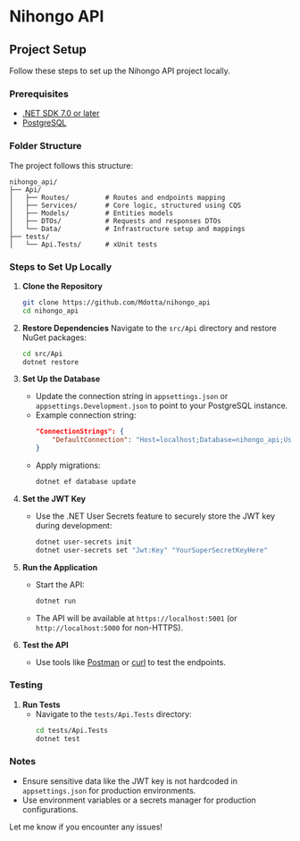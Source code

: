 # Nihongo API

## Project Setup

Follow these steps to set up the Nihongo API project locally.

### Prerequisites
- [.NET SDK 7.0 or later](https://dotnet.microsoft.com/download)
- [PostgreSQL](https://www.postgresql.org/download/)

### Folder Structure
The project follows this structure:
```
nihongo_api/
├── Api/
│   ├── Routes/         # Routes and endpoints mapping
│   ├── Services/       # Core logic, structured using CQS
│   ├── Models/         # Entities models
│   ├── DTOs/           # Requests and responses DTOs
│   └── Data/           # Infrastructure setup and mappings
├── tests/
│   └── Api.Tests/      # xUnit tests
```

### Steps to Set Up Locally

1. **Clone the Repository**
   ```bash
   git clone https://github.com/Mdotta/nihongo_api
   cd nihongo_api
   ```

2. **Restore Dependencies**
   Navigate to the `src/Api` directory and restore NuGet packages:
   ```bash
   cd src/Api
   dotnet restore
   ```

3. **Set Up the Database**
   - Update the connection string in `appsettings.json` or `appsettings.Development.json` to point to your PostgreSQL instance.
   - Example connection string:
     ```json
     "ConnectionStrings": {
         "DefaultConnection": "Host=localhost;Database=nihongo_api;Username=postgres;Password=yourpassword"
     }
     ```
   - Apply migrations:
     ```bash
     dotnet ef database update
     ```

4. **Set the JWT Key**
   - Use the .NET User Secrets feature to securely store the JWT key during development:
     ```bash
     dotnet user-secrets init
     dotnet user-secrets set "Jwt:Key" "YourSuperSecretKeyHere"
     ```

5. **Run the Application**
   - Start the API:
     ```bash
     dotnet run
     ```
   - The API will be available at `https://localhost:5001` (or `http://localhost:5000` for non-HTTPS).

6. **Test the API**
   - Use tools like [Postman](https://www.postman.com/) or [curl](https://curl.se/) to test the endpoints.

### Testing

1. **Run Tests**
   - Navigate to the `tests/Api.Tests` directory:
     ```bash
     cd tests/Api.Tests
     dotnet test
     ```

### Notes
- Ensure sensitive data like the JWT key is not hardcoded in `appsettings.json` for production environments.
- Use environment variables or a secrets manager for production configurations.

Let me know if you encounter any issues!